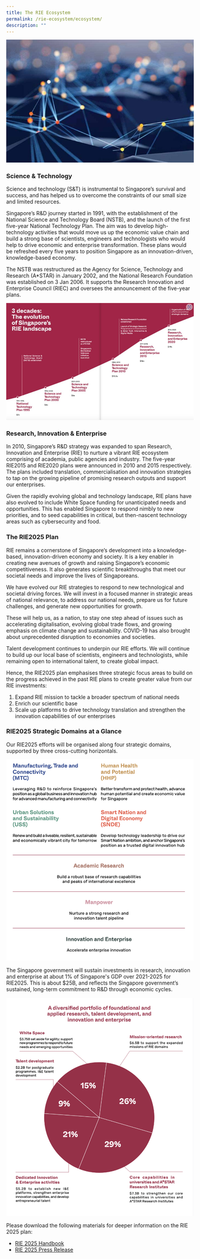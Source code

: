 ```yaml
---
title: The RIE Ecosystem
permalink: /rie-ecosystem/ecosystem/
description: ""
---
```

![](/images/RIE%20Ecosystem/rie%20cover.jpg)
### Science & Technology ###

Science and technology (S&T) is instrumental to Singapore’s survival and success, and has helped us to overcome the constraints of our small size and limited resources.

Singapore’s R&D journey started in 1991, with the establishment of the National Science and Technology Board (NSTB), and the launch of the first five-year National Technology Plan. The aim was to develop high-technology activities that would move us up the economic value chain and build a strong base of scientists, engineers and technologists who would help to drive economic and enterprise transformation. These plans would be refreshed every five years to position Singapore as an innovation-driven, knowledge-based economy.

The NSTB was restructured as the Agency for Science, Technology and Research (A*STAR) in January 2002, and the National Research Foundation was established on 3 Jan 2006. It supports the Research Innovation and Enterprise Council (RIEC) and oversees the announcement of the five-year plans.

![](/images/RIE%20Ecosystem/screenshot%202023-04-08%20023453.jpg)
### Research, Innovation & Enterprise ###

In 2010, Singapore’s R&D strategy was expanded to span Research, Innovation and Enterprise (RIE) to nurture a vibrant RIE ecosystem comprising of academia, public agencies and industry. The five-year RIE2015 and RIE2020 plans were announced in 2010 and 2015 respectively. The plans included translation, commercialisation and innovation strategies to tap on the growing pipeline of promising research outputs and support our enterprises.

Given the rapidly evolving global and technology landscape, RIE plans have also evolved to include White Space funding for unanticipated needs and opportunities. This has enabled Singapore to respond nimbly to new priorities, and to seed capabilities in critical, but then-nascent technology areas such as cybersecurity and food.

### The RIE2025 Plan ###

RIE remains a cornerstone of Singapore’s development into a knowledge-based, innovation-driven economy and society. It is a key enabler in creating new avenues of growth and raising Singapore’s economic competitiveness. It also generates scientific breakthroughs that meet our societal needs and improve the lives of Singaporeans.

We have evolved our RIE strategies to respond to new technological and societal driving forces. We will invest in a focused manner in strategic areas of national relevance, to address our national needs, prepare us for future challenges, and generate new opportunities for growth. 

These will help us, as a nation, to stay one step ahead of issues such as accelerating digitalisation, evolving global trade flows, and growing emphasis on climate change and sustainability. COVID-19 has also brought about unprecedented disruption to economies and societies.

Talent development continues to underpin our RIE efforts. We will continue to build up our local base of scientists, engineers and technologists, while remaining open to international talent, to create global impact.

Hence, the RIE2025 plan emphasises three strategic focus areas to build on the progress achieved in the past RIE plans to create greater value from our RIE investments:

1. Expand RIE mission to tackle a broader spectrum of national needs
2. Enrich our scientific base
3. Scale up platforms to drive technology translation and strengthen the innovation capabilities of our enterprises

### RIE2025 Strategic Domains at a Glance ###

Our RIE2025 efforts will be organised along four strategic domains, supported by three cross-cutting horizontals.

![](/images/RIE%20Ecosystem/domains.png)

The Singapore government will sustain investments in research, innovation and enterprise at about 1% of Singapore's GDP over 2021-2025 for RIE2025. This is about $25B, and reflects the Singapore government’s sustained, long-term commitment to R&D through economic cycles.

![](/images/RIE%20Ecosystem/rie2025%20budget.png)


Please download the following materials for deeper information on the RIE 2025 plan:

* [RIE 2025 Handbook](https://go.gov.sg/rie-2025-handbook)
* [RIE 2025 Press Release](https://go.gov.sg/rie-2025-pressrelease)